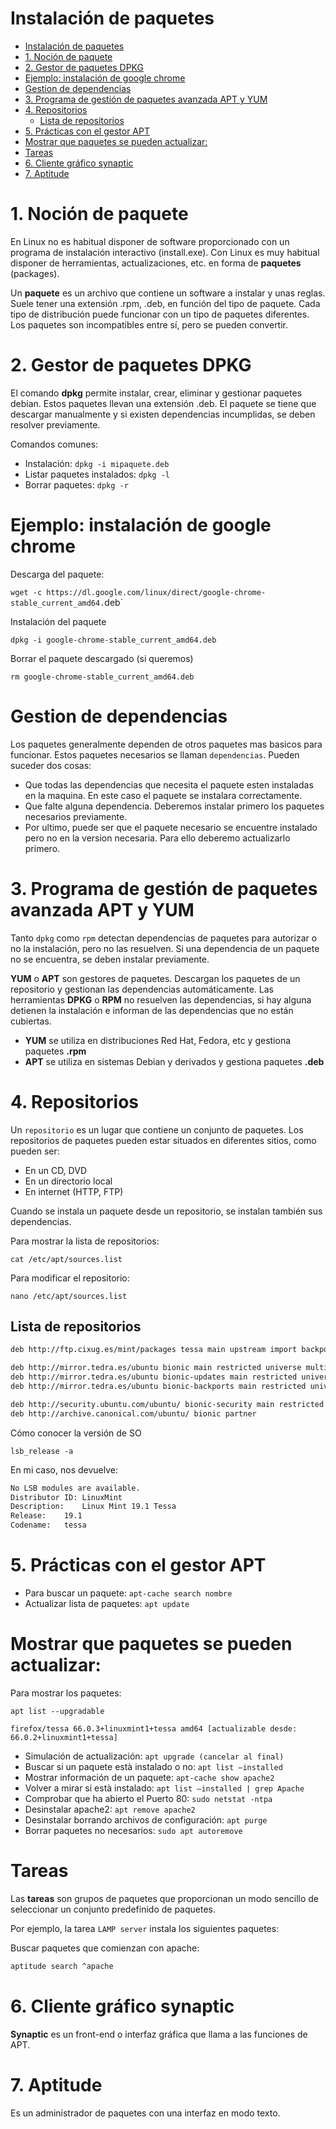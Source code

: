 
# Instalación de paquetes

- [Instalación de paquetes](#instalación-de-paquetes)
- [1. Noción de paquete](#1-noción-de-paquete)
- [2. Gestor de paquetes DPKG](#2-gestor-de-paquetes-dpkg)
- [Ejemplo: instalación de google chrome](#ejemplo-instalación-de-google-chrome)
- [Gestion de dependencias](#gestion-de-dependencias)
- [3. Programa de gestión de paquetes avanzada APT y YUM](#3-programa-de-gestión-de-paquetes-avanzada-apt-y-yum)
- [4. Repositorios](#4-repositorios)
  - [Lista de repositorios](#lista-de-repositorios)
- [5. Prácticas con el gestor APT](#5-prácticas-con-el-gestor-apt)
- [Mostrar que paquetes se pueden actualizar:](#mostrar-que-paquetes-se-pueden-actualizar)
- [Tareas](#tareas)
- [6. Cliente gráfico synaptic](#6-cliente-gráfico-synaptic)
- [7. Aptitude](#7-aptitude)

# 1. Noción de paquete

En Linux no es habitual disponer de software proporcionado con un programa de instalación interactivo (install.exe). Con Linux es muy habitual disponer de herramientas, actualizaciones, etc. en forma de **paquetes** (packages).

Un **paquete** es un archivo que contiene un software a instalar y unas reglas. Suele tener una extensión .rpm, .deb, en función del tipo de paquete. Cada tipo de distribución puede funcionar con un tipo de paquetes diferentes. Los paquetes son incompatibles entre sí, pero se pueden convertir.

# 2. Gestor de paquetes DPKG

El comando **dpkg** permite instalar, crear, eliminar y gestionar paquetes debian. Estos paquetes llevan una extensión .deb. El paquete se tiene que descargar manualmente y si existen dependencias incumplidas, se deben resolver previamente.

Comandos comunes:

- Instalación: `dpkg -i mipaquete.deb`
- Listar paquetes instalados: `dpkg -l`
- Borrar paquetes: `dpkg -r`

# Ejemplo: instalación de google chrome

Descarga del paquete:

`wget -c https://dl.google.com/linux/direct/google-chrome-stable_current_amd64.`deb`

Instalación del paquete

`dpkg -i google-chrome-stable_current_amd64.deb`

Borrar el paquete descargado (si queremos)

`rm google-chrome-stable_current_amd64.deb`

# Gestion de dependencias

Los paquetes generalmente dependen de otros paquetes mas basicos para funcionar. Estos paquetes necesarios se llaman `dependencias`. Pueden suceder dos cosas:

- Que todas las dependencias que necesita el paquete esten instaladas en la maquina. En este caso el paquete se instalara correctamente.
- Que falte alguna dependencia. Deberemos instalar primero los paquetes necesarios previamente.
- Por ultimo, puede ser que el paquete necesario se encuentre instalado pero no en la version necesaria. Para ello deberemo actualizarlo primero.

# 3. Programa de gestión de paquetes avanzada APT y YUM

Tanto `dpkg` como `rpm` detectan dependencias de paquetes para autorizar o no la instalación, pero no las resuelven. Si una dependencia de un paquete no se encuentra, se deben instalar previamente.

**YUM** o **APT** son gestores de paquetes. Descargan los paquetes de un repositorio y gestionan las dependencias automáticamente. Las herramientas **DPKG** o **RPM** no resuelven las dependencias, si hay alguna detienen la instalación e informan de las dependencias que no están cubiertas.

- **YUM** se utiliza en distribuciones Red Hat, Fedora, etc y gestiona paquetes **.rpm**
- **APT** se utiliza en sistemas Debian y derivados y gestiona paquetes **.deb**

# 4. Repositorios

Un `repositorio` es un lugar que contiene un conjunto de paquetes. Los repositorios de paquetes pueden estar situados en diferentes sitios, como pueden ser:

- En un CD, DVD
- En un directorio local
- En internet (HTTP, FTP)

Cuando se instala un paquete desde un repositorio, se instalan también sus dependencias.

Para mostrar la lista de repositorios:

`cat /etc/apt/sources.list`

Para modificar el repositorio:

`nano /etc/apt/sources.list`

## Lista de repositorios

```bash
deb http://ftp.cixug.es/mint/packages tessa main upstream import backport 

deb http://mirror.tedra.es/ubuntu bionic main restricted universe multiverse
deb http://mirror.tedra.es/ubuntu bionic-updates main restricted universe multiverse
deb http://mirror.tedra.es/ubuntu bionic-backports main restricted universe multiverse

deb http://security.ubuntu.com/ubuntu/ bionic-security main restricted universe multiverse
deb http://archive.canonical.com/ubuntu/ bionic partner
```

Cómo conocer la versión de SO

`lsb_release -a`

En mi caso, nos devuelve:

```bash
No LSB modules are available.
Distributor ID:	LinuxMint
Description:	Linux Mint 19.1 Tessa
Release:	19.1
Codename:	tessa
```

# 5. Prácticas con el gestor APT

- Para buscar un paquete: `apt-cache search nombre`
- Actualizar lista de paquetes: `apt update`

# Mostrar que paquetes se pueden actualizar: 

Para mostrar los paquetes:

`apt list --upgradable`

```
firefox/tessa 66.0.3+linuxmint1+tessa amd64 [actualizable desde: 66.0.2+linuxmint1+tessa]
```

- Simulación de actualización: `apt upgrade (cancelar al final)`
- Buscar si un paquete està instalado o no: `apt list –installed`
- Mostrar información de un paquete: `apt-cache show apache2`
- Volver a mirar si està instalado: `apt list –installed | grep Apache`
- Comprobar que ha abierto el Puerto 80: `sudo netstat -ntpa`
- Desinstalar apache2: `apt remove apache2`
- Desinstalar borrando archivos de configuración: `apt purge`
- Borrar paquetes no necesarios: `sudo apt autoremove`

# Tareas

Las **tareas** son grupos de paquetes que proporcionan un modo sencillo de seleccionar un conjunto predefinido de paquetes.

Por ejemplo, la tarea `LAMP server` instala los siguientes paquetes:

Buscar paquetes que comienzan con apache:

```bash
aptitude search ^apache
```
  
# 6. Cliente gráfico synaptic

**Synaptic** es un front-end o interfaz gráfica que llama a las funciones de APT.

# 7. Aptitude

Es un administrador de paquetes con una interfaz en modo texto.

